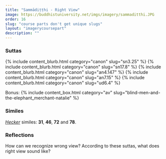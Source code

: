 ```yaml
---
title: "Sammādiṭṭhi - Right View"
image: https://buddhistuniversity.net/imgs/imagery/sammaditthi.JPG
order: 16
slug: "course parts don't get unique slugs"
layout: "imagerycoursepart"
description: ""
---
```


### Suttas
<p>
{% include content_blurb.html category="canon" slug="sn3.25" %}
{% include content_blurb.html category="canon" slug="sn17.8" %}
{% include content_blurb.html category="canon" slug="an4.147" %}
{% include content_blurb.html category="canon" slug="an7.15" %}
{% include content_blurb.html category="canon" slug="ud6.4" %}
</p>

Bonus:
{% include content_box.html category="av" slug="blind-men-and-the-elephant_merchant-natalie" %}

### Similes

[_Hecker_](/content/monographs/similes-of-the-buddha_hecker) similes: **31**, **46**, **72** and **78**.

### Reflections

How can we recognize wrong view? According to these suttas, what does right view sound like?


